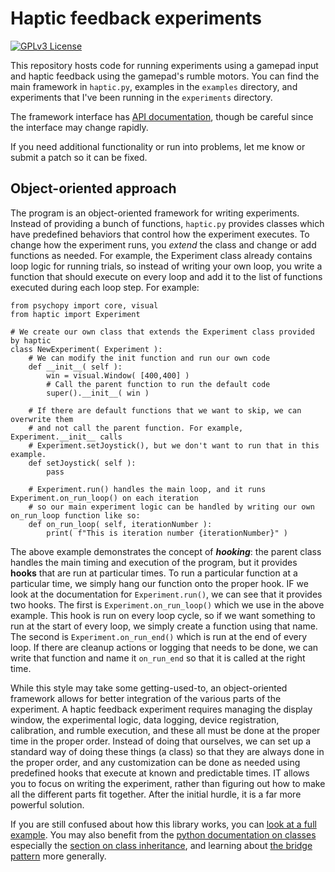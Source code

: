 # Haptic feedback experiments
[![GPLv3 License](https://img.shields.io/badge/License-GPL%20v3-yellow.svg)](https://opensource.org/licenses/)

This repository hosts code for running experiments using a gamepad input and haptic feedback using the gamepad's rumble motors. You can find the main framework in `haptic.py`, examples in the `examples` directory, and experiments that I've been running in the `experiments` directory.

The framework interface has [API documentation](http://christianbrickhouse.com/HapticFeedbackExperiments/_build/html/index.html), though be careful since the interface may change rapidly. 

If you need additional functionality or run into problems, let me know or submit a patch so it can be fixed.

## Object-oriented approach
The program is an object-oriented framework for writing experiments. Instead of providing a bunch of functions, `haptic.py` provides classes which have predefined behaviors that control how the experiment executes. To change how the experiment runs, you *extend* the class and change or add functions as needed. For example, the Experiment class already contains loop logic for running trials, so instead of writing your own loop, you write a function that should execute on every loop and add it to the list of functions executed during each loop step. For example:
```{python}
from psychopy import core, visual
from haptic import Experiment

# We create our own class that extends the Experiment class provided by haptic
class NewExperiment( Experiment ):
	# We can modify the init function and run our own code
	def __init__( self ):
		win = visual.Window( [400,400] )
		# Call the parent function to run the default code
		super().__init__( win )

	# If there are default functions that we want to skip, we can overwrite them
	# and not call the parent function. For example, Experiment.__init__ calls
	# Experiment.setJoystick(), but we don't want to run that in this example.
	def setJoystick( self ):
		pass

	# Experiment.run() handles the main loop, and it runs Experiment.on_run_loop() on each iteration
	# so our main experiment logic can be handled by writing our own on_run_loop function like so:
	def on_run_loop( self, iterationNumber ):
		print( f"This is iteration number {iterationNumber}" )
```

The above example demonstrates the concept of ***hooking***: the parent class handles the main timing and execution of the program, but it provides **hooks** that are run at particular times. To run a particular function at a particular time, we simply hang our function onto the proper hook. IF we look at the documentation for `Experiment.run()`, we can see that it provides two hooks. The first is `Experiment.on_run_loop()` which we use in the above example. This hook is run on every loop cycle, so if we want something to run at the start of every loop, we simply create a function using that name. The second is `Experiment.on_run_end()` which is run at the end of every loop. If there are cleanup actions or logging that needs to be done, we can write that function and name it `on_run_end` so that it is called at the right time.

While this style may take some getting-used-to, an object-oriented framework allows for better integration of the various parts of the experiment. A haptic feedback experiment requires managing the display window, the experimental logic, data logging, device registration, calibration, and rumble execution, and these all must be done at the proper time in the proper order. Instead of doing that ourselves, we can set up a standard way of doing these things (a class) so that they are always done in the proper order, and any customization can be done as needed using predefined hooks that execute at known and predictable times. IT allows you to focus on writing the experiment, rather than figuring out how to make all the different parts fit together. After the initial hurdle, it is a far more powerful solution.

If you are still confused about how this library works, you can [look at a full example](https://github.com/chrisbrickhouse/HapticFeedbackExperiments/blob/main/examples/experiment-example.py). You may also benefit from the [python documentation on classes](https://docs.python.org/3/tutorial/classes.html) especially the [section on class inheritance](https://docs.python.org/3/tutorial/classes.html#inheritance), and learning about [the bridge pattern](https://en.wikipedia.org/wiki/Bridge_pattern#Python) more generally.

